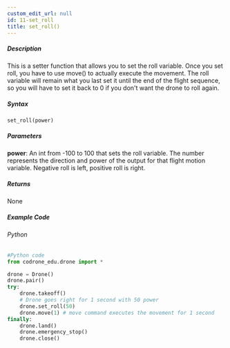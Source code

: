 ```yaml
---
custom_edit_url: null
id: 11-set_roll
title: set_roll()
---
```


##### Description

This is a setter function that allows you to set the roll variable. Once you set roll, you have to use move() to actually execute the movement. 
The roll variable will remain what you last set it until the end of the flight sequence, so you will have to set it back to 0 if you don't want the drone to roll again.

##### Syntax
```set_roll(power)```

##### Parameters

**power**: An int from -100 to 100 that sets the roll variable. The number represents the direction and power of the output for that flight motion variable. 
Negative roll is left, positive roll is right.

##### Returns

None

##### Example Code
###### Python
```python
#Python code
from codrone_edu.drone import *

drone = Drone()
drone.pair()
try:
    drone.takeoff()
    # Drone goes right for 1 second with 50 power
    drone.set_roll(50)
    drone.move(1) # move command executes the movement for 1 second
finally:
    drone.land()
    drone.emergency_stop()
    drone.close()
```
